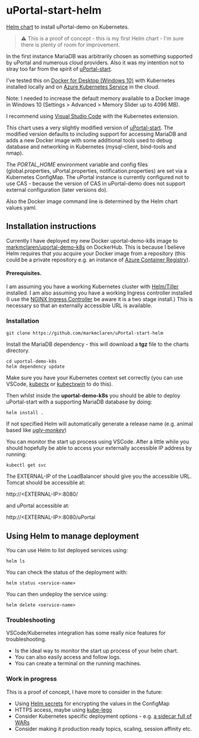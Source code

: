 # uPortal-start-helm
[Helm chart](https://helm.sh/) to install uPortal-demo on Kubernetes.

> :warning: This is a proof of concept - this is my first Helm chart - I'm sure there is plenty of room for improvement.

In the first instance MariaDB was arbitrarily chosen as something supported by uPortal and numerous cloud providers.  Also it was my intention not to stray too far from the spirit of [uPortal-start](https://github.com/Jasig/uPortal-start/).

I've tested this on [Docker for Desktop (Windows 10)](https://www.docker.com/products/docker-desktop) with Kubernetes installed locally and on [Azure Kubernetes Service](https://azure.microsoft.com/en-gb/services/kubernetes-service/) in the cloud. 

Note: I needed to increase the default memory available to a Docker image in Windows 10 (Settings > Advanced > Memory Slider up to 4096 MB).

I recommend using [Visual Studio Code](https://code.visualstudio.com/) with the Kubernetes extension.

This chart uses a very slightly modified version of [uPortal-start](https://github.com/markmclaren/uPortal-start/tree/kubernetes_proofofconcept).  The modified version defaults to including support for accessing MariaDB and adds a new Docker image with some additional tools used to debug database and networking in Kubernetes (mysql-client, bind-tools and nmap).

The *PORTAL_HOME* environment variable and config files (global.properties, uPortal.properties, notification.properties) are set via a Kubernetes ConfigMap.  The uPortal instance is currently configured not to use CAS - because the version of CAS in uPortal-demo does not support external configuration (later versions do).

Also the Docker image command line is determined by the Helm chart values.yaml.

## Installation instructions

Currently I have deployed my new Docker uportal-demo-k8s image to [markmclaren/uportal-demo-k8s](https://hub.docker.com/r/markmclaren/uportal-demo-k8s) on DockerHub.  This is because I believe Helm requires that you acquire your Docker image from a repository (this could be a private repository e.g. an instance of [Azure Container Registry](https://azure.microsoft.com/en-gb/services/container-registry/)).

#### Prerequisites.

I am assuming you have a working Kubernetes cluster with [Helm/Tiller](https://helm.sh/docs/install/) installed.  I am also assuming you have a working Ingress controller installed (I use the [NGINX Ingress Controller]( https://kubernetes.github.io/ingress-nginx/deploy/) be aware it is a two stage install.)  This is necessary so that an externally accessible URL is available.

### Installation

```
git clone https://github.com/markmclaren/uPortal-start-helm
```
Install the MariaDB dependency - this will download a **tgz** file to the charts directory.
```
cd uportal-demo-k8s
helm dependency update
```

Make sure you have your Kubernetes context set correctly (you can use VSCode, [kubectx](https://github.com/ahmetb/kubectx) or [kubectxwin](https://github.com/thomasliddledba/kubectxwin) to do this).

Then whilst inside the **uportal-demo-k8s** you should be able to deploy uPortal-start with a supporting MariaDB database by doing:

```
helm install .
```

If not specified Helm will automatically generate a release name (e.g. animal based like *[ugly-monkey](https://github.com/helm/helm/issues/4089)*)

You can monitor the start up process using VSCode.  After a little while you should hopefully be able to access your externally accessible IP address by running:

```
kubectl get svc
```

The EXTERNAL-IP of the LoadBalancer should give you the accessible URL.  Tomcat should be accessible at:

http://\<EXTERNAL-IP>:8080/

and uPortal accessible at:

http://\<EXTERNAL-IP>:8080/uPortal

## Using Helm to manage deployment

You can use Helm to list deployed services using:

```
helm ls
```

You can check the status of the deployment with:

```
helm status <service-name>
```

You can then undeploy the service using:

```
helm delete <service-name>
```

### Troubleshooting

VSCode/Kubernetes integration has some really nice features for troubleshooting.

* Is the ideal way to monitor the start up process of your helm chart.
* You can also easily access and follow logs.
* You can create a terminal on the running machines.

### Work in progress

This is a proof of concept, I have more to consider in the future:

* Using [Helm secrets](https://github.com/futuresimple/helm-secrets) for encrypting the values in the ConfigMap
* HTTPS access, maybe using [kube-lego](https://github.com/jetstack/kube-lego)
* Consider Kubernetes specific deployment options - e.g. [a sidecar full of WARs](https://github.com/kubernetes/examples/tree/master/staging/javaweb-tomcat-sidecar)
* Consider making it production ready topics, scaling, session affinity etc.
